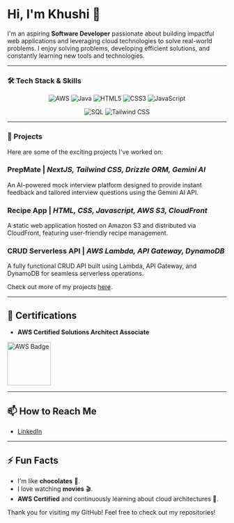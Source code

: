 # Hi, I'm Khushi 👋

I'm an aspiring **Software Developer** passionate about building impactful web applications and leveraging cloud technologies to solve real-world problems. I enjoy solving problems, developing efficient solutions, and constantly learning new tools and technologies.

---

### 🛠 Tech Stack & Skills

<p align="center">
  <img src="https://img.shields.io/badge/AWS-orange?logo=amazonaws&logoColor=white&style=for-the-badge" alt="AWS">
  <img src="https://img.shields.io/badge/Java-007396?logo=java&logoColor=white&style=for-the-badge" alt="Java">
  <img src="https://img.shields.io/badge/HTML5-E34F26?logo=html5&logoColor=white&style=for-the-badge" alt="HTML5">
  <img src="https://img.shields.io/badge/CSS3-1572B6?logo=css3&logoColor=white&style=for-the-badge" alt="CSS3">
  <img src="https://img.shields.io/badge/JavaScript-F7DF1E?logo=javascript&logoColor=black&style=for-the-badge" alt="JavaScript">
</p>

<p align="center">
   <img src="https://img.shields.io/badge/SQL-003B57?logo=sql&logoColor=white&style=for-the-badge" alt="SQL">
   <img src="https://img.shields.io/badge/TailwindCSS-06B6D4?logo=tailwindcss&logoColor=white&style=for-the-badge" alt="Tailwind CSS">
</p>

---

### 🌟 Projects

Here are some of the exciting projects I've worked on:

### PrepMate | *NextJS, Tailwind CSS, Drizzle ORM, Gemini AI*
An AI-powered mock interview platform designed to provide instant feedback and tailored interview questions using the Gemini AI API.

### Recipe App | *HTML, CSS, Javascript, AWS S3, CloudFront*
A static web application hosted on Amazon S3 and distributed via CloudFront, featuring user-friendly recipe management.

### CRUD Serverless API | *AWS Lambda, API Gateway, DynamoDB*
A fully functional CRUD API built using Lambda, API Gateway, and DynamoDB for seamless serverless operations.

Check out more of my projects [here](https://github.com/KHUSHI-jai-n?tab=repositories).

---

## 🏅 Certifications

- **AWS Certified Solutions Architect Associate**
<image src="https://images.credly.com/size/340x340/images/0e284c3f-5164-4b21-8660-0d84737941bc/image.png" alt="AWS Badge" width="100">

---

## 📫 How to Reach Me

- [LinkedIn](https://www.linkedin.com/in/khushi-jain-07b65a222/)

---

## ⚡ Fun Facts
- I'm like **chocolates** 🍫.
- I love watching **movies** 🎬.
- **AWS Certified** and continuously learning about cloud architectures 🚀.

Thank you for visiting my GitHub! Feel free to check out my repositories!
